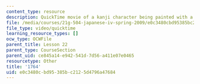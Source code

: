 ```yaml
---
content_type: resource
description: QuickTime movie of a kanji character being painted with a brush.
file: /media/courses/21g-504-japanese-iv-spring-2009/e0c3480cbd95385bc2125d4796a47684_1764.mov
file_type: video/quicktime
learning_resource_types: []
ocw_type: OCWFile
parent_title: Lesson 22
parent_type: CourseSection
parent_uid: ce845a14-e942-541d-7d56-a411e07e0465
resourcetype: Other
title: '1764'
uid: e0c3480c-bd95-385b-c212-5d4796a47684
---
```

